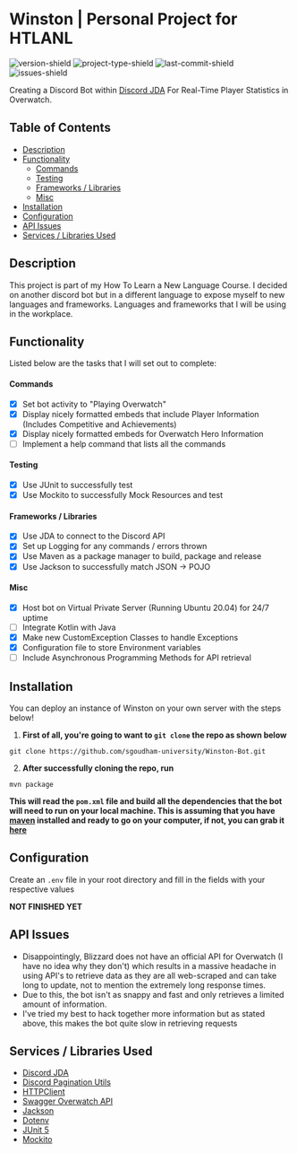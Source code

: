 # Winston | Personal Project for HTLANL

![version-shield](https://img.shields.io/badge/version-v0.1.1-informational)
![project-type-shield](https://img.shields.io/badge/project%20type-personal-blueviolet)
![last-commit-shield](https://img.shields.io/github/last-commit/sgoudham-university/Winston-Bot)
![issues-shield](https://img.shields.io/github/issues/sgoudham-university/Winston-Bot?label=issues)

Creating a Discord Bot within [Discord JDA](https://github.com/DV8FromTheWorld/JDA) For Real-Time Player Statistics in Overwatch.

## Table of Contents

- [Description](#Description)
- [Functionality](#Functionality)
    - [Commands](#Commands)
    - [Testing](#Testing)
    - [Frameworks / Libraries](#Frameworks-/-Libraries)
    - [Misc](#Misc)
- [Installation](#Installation)
- [Configuration](#Configuration)
- [API Issues](#API-Issues)
- [Services / Libraries Used](#services--libraries-used)

## Description

This project is part of my How To Learn a New Language Course. I decided on another discord bot but in a different language to expose myself
to new languages and frameworks. Languages and frameworks that I will be using in the workplace.

## Functionality

Listed below are the tasks that I will set out to complete:

#### Commands

- [x] Set bot activity to "Playing Overwatch"
- [x] Display nicely formatted embeds that include Player Information (Includes Competitive and Achievements)
- [x] Display nicely formatted embeds for Overwatch Hero Information
- [ ] Implement a help command that lists all the commands

#### Testing

- [x] Use JUnit to successfully test
- [x] Use Mockito to successfully Mock Resources and test

#### Frameworks / Libraries

- [x] Use JDA to connect to the Discord API
- [x] Set up Logging for any commands / errors thrown
- [x] Use Maven as a package manager to build, package and release
- [x] Use Jackson to successfully match JSON -> POJO

#### Misc

- [x] Host bot on Virtual Private Server (Running Ubuntu 20.04) for 24/7 uptime
- [ ] Integrate Kotlin with Java
- [x] Make new CustomException Classes to handle Exceptions
- [x] Configuration file to store Environment variables
- [ ] Include Asynchronous Programming Methods for API retrieval

## Installation

You can deploy an instance of Winston on your own server with the steps below! 
1. **First of all, you're going to want to `git clone` the repo as shown below**
```
git clone https://github.com/sgoudham-university/Winston-Bot.git
```
2. **After successfully cloning the repo, run** 
```
mvn package
```
**This will read the `pom.xml` file and build all the dependencies that the bot will need to run on your local machine. 
This is assuming that you have [maven](https://maven.apache.org/) installed and ready to go on your computer, if not, you can grab it [here](https://maven.apache.org/download.cgi)**

## Configuration

Create an `.env` file in your root directory and fill in the fields with your respective values

**NOT FINISHED YET**

## API Issues

- Disappointingly, Blizzard does not have an official API for Overwatch (I have no idea why they don't) which results in a massive headache in using
  API's to retrieve data as they are all web-scraped and can take long to update, not to mention the extremely long response times. 
- Due to this, the bot isn't as snappy and fast and only retrieves a limited amount of information.
- I've tried my best to hack together more information but as stated above, this makes the bot quite slow in retrieving requests

## Services / Libraries Used

- [Discord JDA](https://github.com/DV8FromTheWorld/JDA)
- [Discord Pagination Utils](https://github.com/ygimenez/Pagination-Utils)
- [HTTPClient](https://hc.apache.org/)
- [Swagger Overwatch API](https://swagger-owapi.tekrop.fr/)
- [Jackson](https://github.com/FasterXML/jackson)
- [Dotenv](https://github.com/cdimascio/dotenv-java)
- [JUnit 5](https://junit.org/junit5/)
- [Mockito](https://site.mockito.org/)
